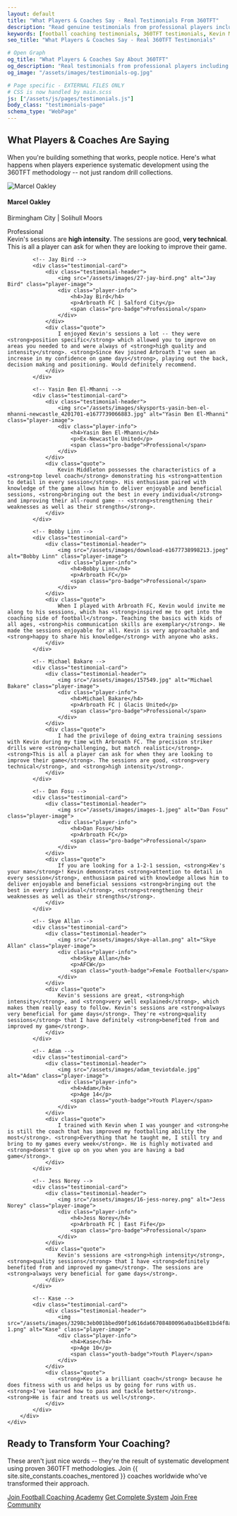 ```yaml
---
layout: default
title: "What Players & Coaches Say - Real Testimonials From 360TFT"
description: "Read genuine testimonials from professional players including Marcel Oakley (Birmingham City), Jay Bird (Arbroath FC), and Yasin Ben El-Mhanni (Ex-Newcastle United)."
keywords: [football coaching testimonials, 360TFT testimonials, Kevin Middleton reviews, professional player testimonials, coaching success stories]
seo_title: "What Players & Coaches Say - Real 360TFT Testimonials"

# Open Graph
og_title: "What Players & Coaches Say About 360TFT"
og_description: "Real testimonials from professional players including Birmingham City, Arbroath FC, and Ex-Newcastle United players."
og_image: "/assets/images/testimonials-og.jpg"

# Page specific - EXTERNAL FILES ONLY
# CSS is now handled by main.scss
js: ["/assets/js/pages/testimonials.js"]
body_class: "testimonials-page"
schema_type: "WebPage"
---
```


<!-- Hero Section -->
<section class="hero hero-testimonials">
    <div class="container">
        <div class="hero-content">
            <h1>What Players & Coaches Are Saying</h1>
            <p class="hero-subtitle">When you're building something that works, people notice. Here's what happens when players experience systematic development using the 360TFT methodology -- not just random drill collections.</p>
        </div>
    </div>
</section>

<!-- Testimonials Grid -->
<section class="testimonials-section">
    <div class="container">
        <div class="testimonials-grid">
            <!-- Marcel Oakley -->
            <div class="testimonial-card">
                <div class="testimonial-header">
                    <img src="/assets/images/images.jpeg" alt="Marcel Oakley" class="player-image">
                    <div class="player-info">
                        <h4>Marcel Oakley</h4>
                        <p>Birmingham City | Solihull Moors</p>
                        <span class="pro-badge">Professional</span>
                    </div>
                </div>
                <div class="quote">
                    Kevin's sessions are <strong>high intensity</strong>. The sessions are good, <strong>very technical</strong>. This is all a player can ask for when they are looking to improve their game.
                </div>
            </div>
            
            <!-- Jay Bird -->
            <div class="testimonial-card">
                <div class="testimonial-header">
                    <img src="/assets/images/27-jay-bird.png" alt="Jay Bird" class="player-image">
                    <div class="player-info">
                        <h4>Jay Bird</h4>
                        <p>Arbroath FC | Salford City</p>
                        <span class="pro-badge">Professional</span>
                    </div>
                </div>
                <div class="quote">
                    I enjoyed Kevin's sessions a lot -- they were <strong>position specific</strong> which allowed you to improve on areas you needed to and were always of <strong>high quality and intensity</strong>. <strong>Since Kev joined Arbroath I've seen an increase in my confidence on game days</strong>, playing out the back, decision making and positioning. Would definitely recommend.
                </div>
            </div>
            
            <!-- Yasin Ben El-Mhanni -->
            <div class="testimonial-card">
                <div class="testimonial-header">
                    <img src="/assets/images/skysports-yasin-ben-el-mhanni-newcastle_4201701-e1677739066883.jpg" alt="Yasin Ben El-Mhanni" class="player-image">
                    <div class="player-info">
                        <h4>Yasin Ben El-Mhanni</h4>
                        <p>Ex-Newcastle United</p>
                        <span class="pro-badge">Professional</span>
                    </div>
                </div>
                <div class="quote">
                    Kevin Middleton possesses the characteristics of a <strong>top level coach</strong> demonstrating his <strong>attention to detail in every session</strong>. His enthusiasm paired with knowledge of the game allows him to deliver enjoyable and beneficial sessions, <strong>bringing out the best in every individual</strong> and improving their all-round game -- <strong>strengthening their weaknesses as well as their strengths</strong>.
                </div>
            </div>
            
            <!-- Bobby Linn -->
            <div class="testimonial-card">
                <div class="testimonial-header">
                    <img src="/assets/images/download-e1677738998213.jpeg" alt="Bobby Linn" class="player-image">
                    <div class="player-info">
                        <h4>Bobby Linn</h4>
                        <p>Arbroath FC</p>
                        <span class="pro-badge">Professional</span>
                    </div>
                </div>
                <div class="quote">
                    When I played with Arbroath FC, Kevin would invite me along to his sessions, which has <strong>inspired me to get into the coaching side of football</strong>. Teaching the basics with kids of all ages, <strong>his communication skills are exemplary</strong>. He made the sessions enjoyable for all. Kevin is very approachable and <strong>happy to share his knowledge</strong> with anyone who asks.
                </div>
            </div>
            
            <!-- Michael Bakare -->
            <div class="testimonial-card">
                <div class="testimonial-header">
                    <img src="/assets/images/157549.jpg" alt="Michael Bakare" class="player-image">
                    <div class="player-info">
                        <h4>Michael Bakare</h4>
                        <p>Arbroath FC | Glacis United</p>
                        <span class="pro-badge">Professional</span>
                    </div>
                </div>
                <div class="quote">
                    I had the privilege of doing extra training sessions with Kevin during my time with Arbroath FC. The precision striker drills were <strong>challenging, but match realistic</strong>. <strong>This is all a player can ask for when they are looking to improve their game</strong>. The sessions are good, <strong>very technical</strong>, and <strong>high intensity</strong>.
                </div>
            </div>
            
            <!-- Dan Fosu -->
            <div class="testimonial-card">
                <div class="testimonial-header">
                    <img src="/assets/images/images-1.jpeg" alt="Dan Fosu" class="player-image">
                    <div class="player-info">
                        <h4>Dan Fosu</h4>
                        <p>Arbroath FC</p>
                        <span class="pro-badge">Professional</span>
                    </div>
                </div>
                <div class="quote">
                    If you are looking for a 1-2-1 session, <strong>Kev's your man</strong>! Kevin demonstrates <strong>attention to detail in every session</strong>, enthusiasm paired with knowledge allows him to deliver enjoyable and beneficial sessions <strong>bringing out the best in every individual</strong>, <strong>strengthening their weaknesses as well as their strengths</strong>.
                </div>
            </div>
            
            <!-- Skye Allan -->
            <div class="testimonial-card">
                <div class="testimonial-header">
                    <img src="/assets/images/skye-allan.png" alt="Skye Allan" class="player-image">
                    <div class="player-info">
                        <h4>Skye Allan</h4>
                        <p>AFCW</p>
                        <span class="youth-badge">Female Footballer</span>
                    </div>
                </div>
                <div class="quote">
                    Kevin's sessions are great, <strong>high intensity</strong>, and <strong>very well explained</strong>, which makes them really easy to follow. Kevin's sessions are <strong>always very beneficial for game days</strong>. They're <strong>quality sessions</strong> that I have definitely <strong>benefited from and improved my game</strong>.
                </div>
            </div>
            
            <!-- Adam -->
            <div class="testimonial-card">
                <div class="testimonial-header">
                    <img src="/assets/images/adam_teviotdale.jpg" alt="Adam" class="player-image">
                    <div class="player-info">
                        <h4>Adam</h4>
                        <p>Age 14</p>
                        <span class="youth-badge">Youth Player</span>
                    </div>
                </div>
                <div class="quote">
                    I trained with Kevin when I was younger and <strong>he is still the coach that has improved my footballing ability the most</strong>. <strong>Everything that he taught me, I still try and bring to my games every week</strong>. He is highly motivated and <strong>doesn't give up on you when you are having a bad game</strong>.
                </div>
            </div>
            
            <!-- Jess Norey -->
            <div class="testimonial-card">
                <div class="testimonial-header">
                    <img src="/assets/images/16-jess-norey.png" alt="Jess Norey" class="player-image">
                    <div class="player-info">
                        <h4>Jess Norey</h4>
                        <p>Arbroath FC | East Fife</p>
                        <span class="pro-badge">Professional</span>
                    </div>
                </div>
                <div class="quote">
                    Kevin's sessions are <strong>high intensity</strong>, <strong>quality sessions</strong> that I have <strong>definitely benefited from and improved my game</strong>. The sessions are <strong>always very beneficial for game days</strong>.
                </div>
            </div>
            
            <!-- Kase -->
            <div class="testimonial-card">
                <div class="testimonial-header">
                    <img src="/assets/images/3298c3eb001bbed90f1d616da66708480096a0a1b6e81bd4f8a2d6e9b831d301-1.png" alt="Kase" class="player-image">
                    <div class="player-info">
                        <h4>Kase</h4>
                        <p>Age 10</p>
                        <span class="youth-badge">Youth Player</span>
                    </div>
                </div>
                <div class="quote">
                    <strong>Kev is a brilliant coach</strong> because he does fitness with us and helps us by going for runs with us. <strong>I've learned how to pass and tackle better</strong>. <strong>He is fair and treats us well</strong>.
                </div>
            </div>
        </div>
    </div>
</section>

<!-- CTA Section -->
<section class="cta-section">
    <div class="container">
        <h2>Ready to Transform Your Coaching?</h2>
        <p>These aren't just nice words -- they're the result of systematic development using proven 360TFT methodologies. Join {{ site.site_constants.coaches_mentored }} coaches worldwide who've transformed their approach.</p>
        <div class="cta-buttons">
            <a href="{{ site.purchase_links.academy }}" class="cta-button">Join Football Coaching Academy</a>
            <a href="{{ site.purchase_links.complete_system }}" class="cta-button secondary-button">Get Complete System</a>
            <a href="https://www.skool.com/360tft-6754" class="cta-button">Join Free Community</a>
        </div>
    </div>
</section>